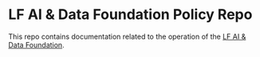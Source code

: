 # LF AI & Data Foundation Policy Repo
This repo contains documentation related to the operation of the [LF AI & Data Foundation](https://lfai.foundation/).

